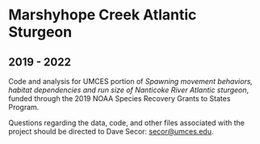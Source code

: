 # Marshyhope Creek Atlantic Sturgeon
## 2019 - 2022

Code and analysis for UMCES portion of *Spawning movement behaviors, habitat dependencies and run size of Nanticoke River
Atlantic sturgeon*, funded through the 2019 NOAA Species Recovery Grants to States Program.

Questions regarding the data, code, and other files associated with the project should be directed to Dave Secor: secor@umces.edu.
